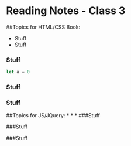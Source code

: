 # Reading Notes - Class 3

##Topics for HTML/CSS Book:
  - Stuff
  - Stuff

### Stuff
``` Javascript
let a = 0
```
### Stuff


### Stuff

##Topics for JS/JQuery:
*
*
*
###Stuff

###Stuff

###Stuff
